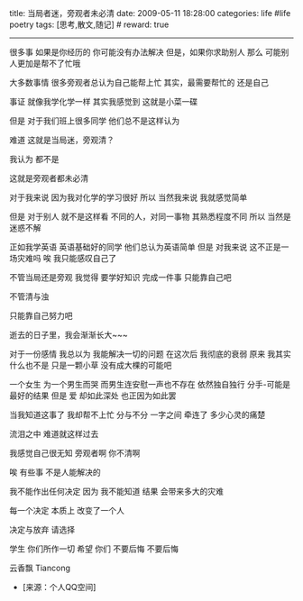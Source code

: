 title: 当局者迷，旁观者未必清
date: 2009-05-11 18:28:00
categories: life #life poetry
tags: [思考,散文,随记]  # <!--more-->
reward: true

---


很多事
如果是你经历的
你可能没有办法解决
但是，如果你求助别人
那么
可能别人更加是帮不了忙哦

<!--more-->

大多数事情
很多旁观者总认为自己能帮上忙
其实，最需要帮忙的
还是自己


事证
就像我学化学一样
其实我感觉到
这就是小菜一碟

但是
对于我们班上很多同学
他们总不是这样认为

难道
这就是当局迷，旁观清？


我认为
都不是

这就是旁观者都未必清

对于我来说
因为我对化学的学习很好
所以
当然我来说
我就感觉简单

但是
对于别人
就不是这样看
不同的人，对同一事物
其熟悉程度不同
所以
当然是迷惑不解


正如我学英语
英语基础好的同学
他们总认为英语简单
但是
对我来说
这不正是一场灾难吗
唉
我只能感叹自己了


不管当局还是旁观
我觉得
要学好知识
完成一件事
只能靠自己吧

不管清与浊

只能靠自己努力吧

逝去的日子里，我会渐渐长大~~~


对于一份感情
我总以为
我能解决一切的问题
在这次后
我彻底的衰弱
原来
我其实什么也不是
只是一颗小草
没有成大棵的可能吧



一个女生
为一个男生而哭
而男生连安慰一声也不存在
依然独自独行
分手-可能是最好的结果
但是
爱
却如此深处
也正因为如此罢


当我知道这事了
我却帮不上忙
分与不分
一字之间
牵连了
多少心灵的痛楚

流泪之中
难道就这样过去

我感觉自己很无知
旁观者啊
你不清啊

唉
有些事
不是人能解决的

我不能作出任何决定
因为
我不能知道
结果
会带来多大的灾难


每一个决定
本质上
改变了一个人

决定与放弃
请选择


学生
你们所作一切
希望
你们
不要后悔
不要后悔





云香飘
Tiancong


- [来源：个人QQ空间]
